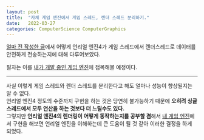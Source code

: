 ```yaml
---
layout: post
title:  "자체 게임 엔진에서 게임 스레드, 렌더 스레드 분리하기."
date:   2022-03-27
categories: ComputerScience ComputerGraphics
---
```


[얼마 전 작성한 글]()에서 어떻게 언리얼 엔진4가 게임 스레드에서 렌더스레드로 데이터를 안전하게 전송하는지에 대해 다루어보았다.               

필자는 이를 [내가 개발 중인 게임 엔진](https://github.com/SungJJinKang/DoomsEngine)에 접목해볼 예정이다.           

-------------------------------------------------           
             
사실 이렇게 게임 스레드와 렌더 스레드를 분리한다고 해도 얼마나 성능이 향상될지는 알 수 없다.                
언리얼 엔진4 정도의 수준까지 구현을 하는 것은 당연히 불가능하기 때문에 **오히려 싱글 스레드에서 모두 연산을 하는 것보다 더 느릴수도 있다.**                    
그렇지만 **언리얼 엔진4의 렌더링이 어떻게 동작하는지를 공부할 겸**해서 [내 게임 엔진](https://github.com/SungJJinKang/DoomsEngine)에서 구현을 해보면 언리얼 엔진을 이해하는데 큰 도움이 될 것 같아 이러한 결정을 하게 되었다.          
            
